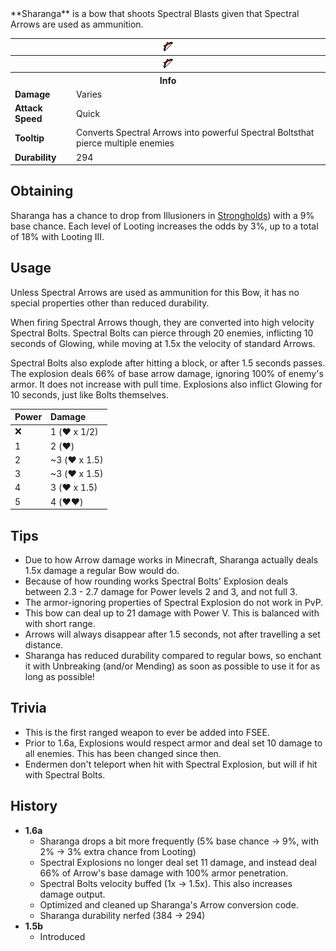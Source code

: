 <div class="result foka-infobox-grid" markdown>
<div markdown class="foka-infobox-text">
**Sharanga** is a bow that shoots Spectral Blasts given that Spectral Arrows are used as ammunition.
</div>
<div class="foka-infobox-table">
  <table id="foka-infobox--item">
	<tr>
		<th colspan="2" class="foka-infobox--top-image"><img src="../../assets/items/sharanga.png"></th>
	</tr>
    <tr>
		<th colspan="2" class="foka-infobox--top-image"><img src="../../assets/items/sharanga_pulling.gif"></th>
	</tr>
	<tr>
		<th colspan="2">Info</th>
	</tr>
	<tr>
		<td><b>Damage</b></td>
		<td>Varies</td>
	</tr>
	<tr>
		<td><b>Attack Speed</b></td>
		<td>Quick</td>
	</tr>
	<tr>
		<td><b>Tooltip</b></td>
		<td>Converts Spectral Arrows into powerful Spectral Boltsthat pierce multiple enemies</td>
	</tr>
	<tr>
		<td><b>Durability</b></td>
		<td>294</td>
	</tr>
</table>
</div>
</div>

## Obtaining
Sharanga has a chance to drop from Illusioners in [Strongholds](../structures/stronghold.md)) with a 9% base chance. Each level of Looting increases the odds by 3%, up to a total of 18% with Looting III.

## Usage
Unless Spectral Arrows are used as ammunition for this Bow, it has no special properties other than reduced durability.

When firing Spectral Arrows though, they are converted into high velocity Spectral Bolts. Spectral Bolts can pierce through 20 enemies, inflicting 10 seconds of Glowing, while moving at 1.5x the velocity of standard Arrows.

Spectral Bolts also explode after hitting a block, or after 1.5 seconds passes. The explosion deals 66% of base arrow damage, ignoring 100% of enemy's armor. It does not increase with pull time. Explosions also inflict Glowing for 10 seconds, just like Bolts themselves.

| Power | Damage |
| :--- | :--- |
| :x: | 1 (:heart: x 1/2) |
| 1 | 2 (:heart:) |
| 2 | ~3 (:heart: x 1.5) |
| 3 | ~3 (:heart: x 1.5) |
| 4 | 3 (:heart: x 1.5) |
| 5 | 4 (:heart::heart:) |

## Tips
- Due to how Arrow damage works in Minecraft, Sharanga actually deals 1.5x damage a regular Bow would do.
- Because of how rounding works Spectral Bolts' Explosion deals between 2.3 - 2.7 damage for Power levels 2 and 3, and not full 3.
- The armor-ignoring properties of Spectral Explosion do not work in PvP.
- This bow can deal up to 21 damage with Power V. This is balanced with with short range.
- Arrows will always disappear after 1.5 seconds, not after travelling a set distance.
- Sharanga has reduced durability compared to regular bows, so enchant it with Unbreaking (and/or Mending) as soon as possible to use it for as long as possible!

## Trivia
- This is the first ranged weapon to ever be added into FSEE.
- Prior to 1.6a, Explosions would respect armor and deal set 10 damage to all enemies. This has been changed since then.
- Endermen don't teleport when hit with Spectral Explosion, but will if hit with Spectral Bolts. 

## History
- **1.6a**
	- Sharanga drops a bit more frequently (5% base chance -> 9%,  with 2% -> 3% extra chance from Looting)
	- Spectral Explosions no longer deal set 11 damage, and instead deal 66% of Arrow's base damage with 100% armor penetration.
	- Spectral Bolts velocity buffed (1x -> 1.5x). This also increases damage output.
	- Optimized and cleaned up Sharanga's Arrow conversion code.
	- Sharanga durability nerfed (384 -> 294)
- **1.5b**
	- Introduced
